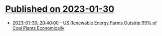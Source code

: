 # [Published on 2023-01-30](index.md)

* [2023-01-30, 20:40:00](https://news.slashdot.org/story/23/01/30/1714207/us-renewable-energy-farms-outstrip-99-of-coal-plants-economically?utm_source=rss1.0mainlinkanon&utm_medium=feed) - [US Renewable Energy Farms Outstrip 99% of Coal Plants Economically](https://news.slashdot.org/story/23/01/30/1714207/us-renewable-energy-farms-outstrip-99-of-coal-plants-economically?utm_source=rss1.0mainlinkanon&utm_medium=feed)
